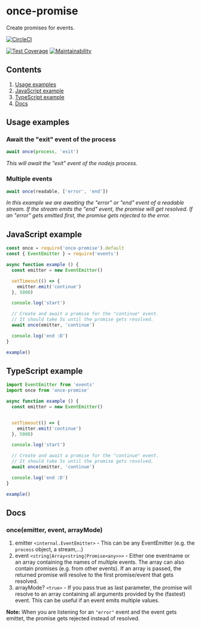 # once-promise

Create promises for events.

[![CircleCI](https://circleci.com/gh/robojones/once.svg?style=svg)](https://circleci.com/gh/robojones/once)

[![Test Coverage](https://api.codeclimate.com/v1/badges/eb25331c1c82047fc8ad/test_coverage)](https://codeclimate.com/github/robojones/once/test_coverage)
[![Maintainability](https://api.codeclimate.com/v1/badges/eb25331c1c82047fc8ad/maintainability)](https://codeclimate.com/github/robojones/once/maintainability)

## Contents

1. [Usage examples](#usage-examples)
2. [JavaScript example](#javascript-example)
3. [TypeScript example](#typescript-example)
4. [Docs](#docs)

## Usage examples

### Await the "exit" event of the process

```javascript
await once(process, 'exit')
```

_This will await the "exit" event of the nodejs process._

### Multiple events

```javascript
await once(readable, ['error', 'end'])
```

_In this example we are awaiting the "error" or "end" event of a readable stream. If the stream emits the "end" event, the promise will get resolved. If an "error" gets emitted first, the promise gets rejected to the error._

## JavaScript example

```javascript
const once = require('once-promise').default
const { EventEmitter } = require('events')

async function example () {
  const emitter = new EventEmitter()

  setTimeout(() => {
    emitter.emit('continue')
  }, 5000)

  console.log('start')

  // Create and await a promise for the "continue" event.
  // It should take 5s until the promise gets resolved.
  await once(emitter, 'continue')

  console.log('end :D')
}

example()
```

## TypeScript example

```typescript
import EventEmitter from 'events'
import once from 'once-promise'

async function example () {
  const emitter = new EventEmitter()


  setTimeout(() => {
    emitter.emit('continue')
  }, 5000)

  console.log('start')

  // Create and await a promise for the "continue" event.
  // It should take 5s until the promise gets resolved.
  await once(emitter, 'continue')

  console.log('end :D')
}

example()
```

## Docs

### once(emitter, event, arrayMode)
1. emitter `<internal.EventEmitter>` - This can be any EventEmitter (e.g. the `process` object, a stream,...)
2. event `<string|Array<string|Promise<any>>>` - Either one eventname or an array containing the names of multiple events. The array can also contain promises (e.g. from other events). If an array is passed, the returned promise will resolve to the first promise/event that gets resolved.
3. arrayMode? `<true>` - If you pass true as last parameter, the promise will resolve to an array containing all arguments provided by the (fastest) event. This can be useful if an event emits multiple values.

__Note:__ When you are listening for an `"error"` event and the event gets emittet, the promise gets rejected instead of resolved.
